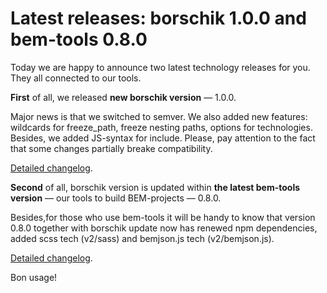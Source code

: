 # Latest releases: borschik 1.0.0 and bem-tools 0.8.0

Today we are happy to announce two latest technology releases for you. They all connected to our tools.

**First** of all, we released **new borschik version** — 1.0.0.

Major news is that we switched to semver. We also added new features: wildcards for freeze_path, freeze nesting paths, options for technologies. Besides, we added JS-syntax for include. Please, pay attention to the fact that some changes partially breake compatibility.

[Detailed changelog](https://en.bem.info/tools/optimizers/borschik/changelog/).

**Second** of all, borschik version is updated within **the latest bem-tools version** — our tools to build BEM-projects — 0.8.0.

Besides,for those who use bem-tools it will be handy to know that version 0.8.0 together with borschik update now has renewed npm dependencies, added scss tech (v2/sass) and bemjson.js tech (v2/bemjson.js).

[Detailed changelog](https://en.bem.info/tools/bem/bem-tools/changelog/).

Bon usage!
